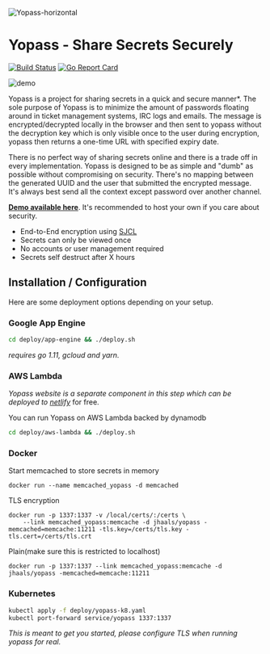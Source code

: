 ![Yopass-horizontal](https://user-images.githubusercontent.com/37777956/59544367-0867aa80-8f09-11e9-8d6a-02008e1bccc7.png)

# Yopass - Share Secrets Securely

[![Build Status](https://travis-ci.org/jhaals/yopass.svg?branch=master)](https://travis-ci.org/jhaals/yopass)
[![Go Report Card](https://goreportcard.com/badge/github.com/jhaals/yopass)](https://goreportcard.com/report/github.com/jhaals/yopass)

![demo](https://ydemo.netlify.com/yopass-demo.gif)

Yopass is a project for sharing secrets in a quick and secure manner\*.
The sole purpose of Yopass is to minimize the amount of passwords floating around in ticket management systems, IRC logs and emails. The message is encrypted/decrypted locally in the browser and then sent to yopass without the decryption key which is only visible once to the user during encryption, yopass then returns a one-time URL with specified expiry date.

There is no perfect way of sharing secrets online and there is a trade off in every implementation. Yopass is designed to be as simple and "dumb" as possible without compromising on security. There's no mapping between the generated UUID and the user that submitted the encrypted message. It's always best send all the context except password over another channel.

**[Demo available here](https://yopass.se)**. It's recommended to host your own if you care about security.

- End-to-End encryption using [SJCL](https://bitwiseshiftleft.github.io/sjcl/)
- Secrets can only be viewed once
- No accounts or user management required
- Secrets self destruct after X hours

## Installation / Configuration

Here are some deployment options depending on your setup.

### Google App Engine

```bash
cd deploy/app-engine && ./deploy.sh
```

_requires go 1.11, gcloud and yarn._

### AWS Lambda

_Yopass website is a separate component in this step which can be deployed to [netlify](https://netlify.com)_ for free.

You can run Yopass on AWS Lambda backed by dynamodb

```bash
cd deploy/aws-lambda && ./deploy.sh
```

### Docker

Start memcached to store secrets in memory

    docker run --name memcached_yopass -d memcached

TLS encryption

    docker run -p 1337:1337 -v /local/certs/:/certs \
        --link memcached_yopass:memcache -d jhaals/yopass -memcached=memcache:11211 -tls.key=/certs/tls.key -tls.cert=/certs/tls.crt

Plain(make sure this is restricted to localhost)

    docker run -p 1337:1337 --link memcached_yopass:memcache -d jhaals/yopass -memcached=memcache:11211

### Kubernetes

```bash
kubectl apply -f deploy/yopass-k8.yaml
kubectl port-forward service/yopass 1337:1337
```

_This is meant to get you started, please configure TLS when running yopass for real._
